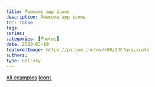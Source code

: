 ```yaml
---
title: Awesome app icons
description: Awesome app icons
toc: false
tags:
series:
categories: [Photos]
date: 2023-03-19
featuredImage: https://picsum.photos/700/230?grayscale
authors:
type: gallery
---
```


[All examples](https://macosicons.com/#/)
[Icons](https://iconmaker.app)
